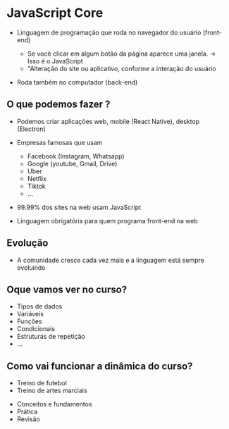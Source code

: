# JavaScript Core

* Linguagem de programação que roda no navegador do usuário (front-end)
    * Se você clicar em algum botão da página aparece uma janela. -> Isso é o JavaScript
    * "Alteração do site ou aplicativo, conforme a interação do usuário 

* Roda também no computador (back-end)

## O que podemos fazer ?

* Podemos criar aplicações web, mobile (React Native), desktop (Electron)
* Empresas famosas que usam
    * Facebook (Instagram, Whatsapp)
    * Google (youtube, Gmail, Drive)
    * Uber
    * Netflix
    * Tiktok
    * ...

* 99.99% dos sites na web usam JavaScript
* Linguagem obrigatória para quem programa front-end na web

## Evolução

* A comunidade cresce cada vez mais e a linguagem está sempre evoluindo

## Oque vamos ver no curso?
- Tipos de dados
- Variáveis
- Funções
- Condicionais
- Estruturas de repetição
- ...

## Como vai funcionar a dinâmica do curso?

- Treino de futebol
- Treino de artes marciais

* Conceitos e fundamentos
* Prática
* Revisão